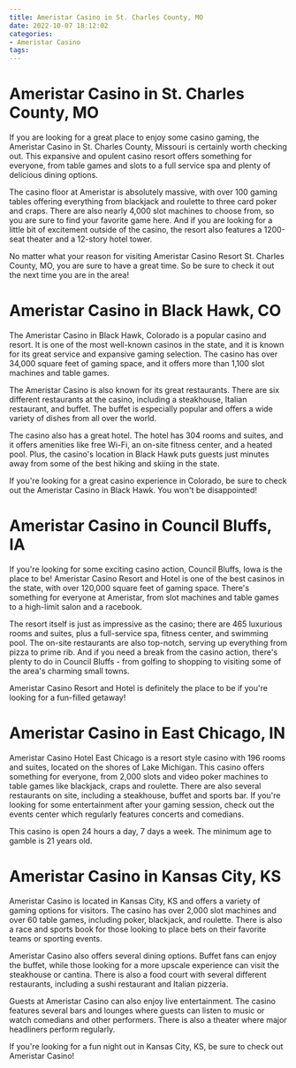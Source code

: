 ```yaml
---
title: Ameristar Casino in St. Charles County, MO
date: 2022-10-07 18:12:02
categories:
- Ameristar Casino
tags:
---
```



#  Ameristar Casino in St. Charles County, MO

If you are looking for a great place to enjoy some casino gaming, the Ameristar Casino in St. Charles County, Missouri is certainly worth checking out. This expansive and opulent casino resort offers something for everyone, from table games and slots to a full service spa and plenty of delicious dining options.

The casino floor at Ameristar is absolutely massive, with over 100 gaming tables offering everything from blackjack and roulette to three card poker and craps. There are also nearly 4,000 slot machines to choose from, so you are sure to find your favorite game here. And if you are looking for a little bit of excitement outside of the casino, the resort also features a 1200-seat theater and a 12-story hotel tower.

No matter what your reason for visiting Ameristar Casino Resort St. Charles County, MO, you are sure to have a great time. So be sure to check it out the next time you are in the area!

#  Ameristar Casino in Black Hawk, CO

The Ameristar Casino in Black Hawk, Colorado is a popular casino and resort. It is one of the most well-known casinos in the state, and it is known for its great service and expansive gaming selection. The casino has over 34,000 square feet of gaming space, and it offers more than 1,100 slot machines and table games.

The Ameristar Casino is also known for its great restaurants. There are six different restaurants at the casino, including a steakhouse, Italian restaurant, and buffet. The buffet is especially popular and offers a wide variety of dishes from all over the world.

The casino also has a great hotel. The hotel has 304 rooms and suites, and it offers amenities like free Wi-Fi, an on-site fitness center, and a heated pool. Plus, the casino's location in Black Hawk puts guests just minutes away from some of the best hiking and skiing in the state.

If you're looking for a great casino experience in Colorado, be sure to check out the Ameristar Casino in Black Hawk. You won't be disappointed!

#  Ameristar Casino in Council Bluffs, IA

If you're looking for some exciting casino action, Council Bluffs, Iowa is the place to be! Ameristar Casino Resort and Hotel is one of the best casinos in the state, with over 120,000 square feet of gaming space. There's something for everyone at Ameristar, from slot machines and table games to a high-limit salon and a racebook.

The resort itself is just as impressive as the casino; there are 465 luxurious rooms and suites, plus a full-service spa, fitness center, and swimming pool. The on-site restaurants are also top-notch, serving up everything from pizza to prime rib. And if you need a break from the casino action, there's plenty to do in Council Bluffs - from golfing to shopping to visiting some of the area's charming small towns.

Ameristar Casino Resort and Hotel is definitely the place to be if you're looking for a fun-filled getaway!

#  Ameristar Casino in East Chicago, IN

Ameristar Casino Hotel East Chicago is a resort style casino with 196 rooms and suites, located on the shores of Lake Michigan. This casino offers something for everyone, from 2,000 slots and video poker machines to table games like blackjack, craps and roulette. There are also several restaurants on site, including a steakhouse, buffet and sports bar. If you're looking for some entertainment after your gaming session, check out the events center which regularly features concerts and comedians.

This casino is open 24 hours a day, 7 days a week. The minimum age to gamble is 21 years old.

#  Ameristar Casino in Kansas City, KS

Ameristar Casino is located in Kansas City, KS and offers a variety of gaming options for visitors. The casino has over 2,000 slot machines and over 60 table games, including poker, blackjack, and roulette. There is also a race and sports book for those looking to place bets on their favorite teams or sporting events.

Ameristar Casino also offers several dining options. Buffet fans can enjoy the buffet, while those looking for a more upscale experience can visit the steakhouse or cantina. There is also a food court with several different restaurants, including a sushi restaurant and Italian pizzeria.

Guests at Ameristar Casino can also enjoy live entertainment. The casino features several bars and lounges where guests can listen to music or watch comedians and other performers. There is also a theater where major headliners perform regularly.

If you're looking for a fun night out in Kansas City, KS, be sure to check out Ameristar Casino!